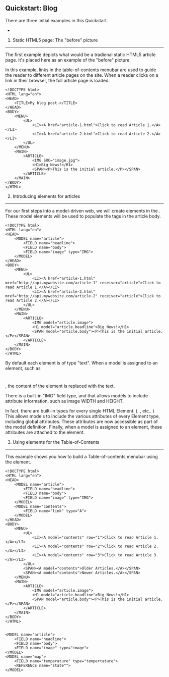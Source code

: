 Quickstart: Blog
----------------

There are three initial examples in this Quickstart.

 -

1. Static HTML5 page: The "before" picture
------------------------------------------

The first example depicts what would be a tradional static HTML5 article page.  It's placed here as an example of the "before" picture. 

In this example, links in the table-of-contents menubar are used to guide the reader to different article pages on the site.  When a reader clicks on a link in their browser, the full article page is loaded.


    <!DOCTYPE html>
    <HTML lang="en">
    <HEAD>
        <TITLE>My blog post.</TITLE>
    </HEAD>
    <BODY>
        <MENU>
            <UL>
                <LI><A href="article-1.html">Click to read Article 1.</A></LI>
                <LI><A href="article-2.html">Click to read Article 2.</A></LI>
            </UL>
        </MENU>
        <MAIN>
            <ARTICLE>
                <IMG SRC="image.jpg">
                <H1>Big News!</H1>
                <SPAN><P>This is the initial article.</P></SPAN>
            </ARTICLE>
        </MAIN>
    </BODY>
    </HTML>


2. Introducing <MODEL> elements for articles
--------------------------------------------

For our first steps into a model-driven web, we will create <MODEL> elements in the <HEAD>.  These model elements will be used to populate the tags in the article body.


    <!DOCTYPE html>
    <HTML lang="en">
    <HEAD>
        <MODEL name="article">
            <FIELD name="headline">
            <FIELD name="body">
            <FIELD name="image" type="IMG">
        </MODEL>
    </HEAD>
    <BODY>
        <MENU>
            <UL>
                <LI><A href="article-1.html" mref="http://api.mywebsite.com/article-1" receiver="article">Click to read Article 1.</A></LI>
                <LI><A href="article-2.html" mref="http://api.mywebsite.com/article-2" receiver="article">Click to read Article 2.</A></LI>
            </UL>
        </MENU>
        <MAIN>
            <ARTICLE>
                <IMG model="article.image">
                <H1 model="article.headline">Big News!</H1>
                <SPAN model="article.body"><P>This is the initial article.</P></SPAN>
            </ARTICLE>
        </MAIN>
    </BODY>
    </HTML>


By default each <FIELD> element is of type "text".  When a model is assigned to an element, such as <H1 model="article.headline"></H1>, the content of the element is replaced with the text.

There is a built-in "IMG" field type, and that allows models to include attribute information, such as image WIDTH and HEIGHT.  

In fact, there are built-in types for every single HTML Element.  (<FIELD TYPE="DIV">, <FIELD TYPE="P">, etc.. ) This allows models to include the various attributes of every Element type, including global attributes.  These attributes are now accessible as part of the model definition.  Finally, when a model is assigned to an element, these attributes are attached to the element.


3. Using <MODEL> elements for the Table-of-Contents
---------------------------------------------------

This example shows you how to build a Table-of-contents menubar using the <MODEL> element.

 
    <!DOCTYPE html>
    <HTML lang="en">
    <HEAD>
        <MODEL name="article">
            <FIELD name="headline">
            <FIELD name="body">
            <FIELD name="image" type="IMG">
        </MODEL>
        <MODEL name="contents">
            <FIELD name="link" type="A">
        </MODEL>
    </HEAD>
    <BODY>
        <MENU>
            <UL>
                <LI><A model="contents" row="1">Click to read Article 1.</A></LI>
                <LI><A model="contents" row="2">Click to read Article 2.</A></LI>
                <LI><A model="contents" row="3">Click to read Article 3.</A></LI>
            </UL>
            <SPAN><A model="contents">Older Articles.</A></SPAN>
            <SPAN><A model="contents">Newer Articles.</A></SPAN>            
        </MENU>
        <MAIN>
            <ARTICLE>
                <IMG model="article.image">
                <H1 model="article.headline">Big News!</H1>
                <SPAN model="article.body"><P>This is the initial article.</P></SPAN>
            </ARTICLE>
        </MAIN>
    </BODY>
    </HTML>


    <MODEL name="article">
        <FIELD name="headline">
        <FIELD name="body">
        <FIELD name="image" type="image">
    </MODEL>
    <MODEL name="map">
        <FIELD name="temperature" type="tempertature">
        <REFERENCE name="state"">
    </MODEL>





